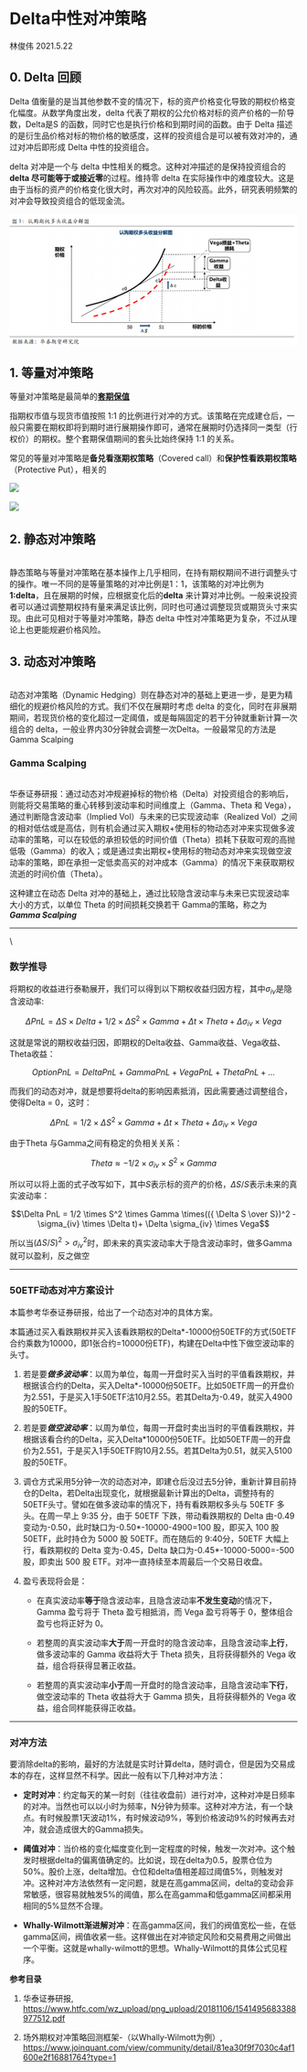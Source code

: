 # Delta中性对冲策略
林俊伟 2021.5.22
## 0. Delta 回顾
Delta 值衡量的是当其他参数不变的情况下，标的资产价格变化导致的期权价格变化幅度。从数学角度出发，delta 代表了期权的公允价格对标的资产价格的一阶导数，Delta是S 的函数，同时它也是执行价格和到期时间的函数。由于 Delta 描述的是衍生品价格对标的物价格的敏感度，这样的投资组合是可以被有效对冲的，通过对冲后即形成 Delta 中性的投资组合。

delta 对冲是一个与 delta 中性相关的概念。这种对冲描述的是保持投资组合的 **delta 尽可能等于或接近零**的过程。维持零 delta 在实际操作中的难度较大。这是由于当标的资产的价格变化很大时，再次对冲的风险较高。此外，研究表明频繁的对冲会导致投资组合的低现金流。

![](./Figs/Delta2.png)


## 1. 等量对冲策略 
等量对冲策略是最简单的<u>**套期保值**</u>

指期权市值与现货市值按照 1∶1 的比例进行对冲的方式。该策略在完成建仓后，一般只需要在期权即将到期时进行展期操作即可，通常在展期时仍选择同一类型（行权价）的期权。整个套期保值期间的套头比始终保持 1∶1 的关系。

常见的等量对冲策略是**备兑看涨期权策略**（Covered call）和**保护性看跌期权策略**（Protective Put），相关的


![](./Figs/output_53_2.png)

![](./Figs/output_53_3.png)

## 2. 静态对冲策略
\
静态策略与等量对冲策略在基本操作上几乎相同，在持有期权期间不进行调整头寸的操作。唯一不同的是等量策略的对冲比例是1：1，该策略的对冲比例为**1∶delta**，且在展期的时候，应根据变化后的**delta** 来计算对冲比例。一般来说投资者可以通过调整期权持有量来满足该比例，同时也可通过调整现货或期货头寸来实现。由此可见相对于等量对冲策略，静态 delta 中性对冲策略更为复杂，不过从理论上也更能规避价格风险。


## **3. 动态对冲策略**
\
动态对冲策略（Dynamic Hedging）则在静态对冲的基础上更进一步，是更为精细化的规避价格风险的方式。我们不仅在展期时考虑 delta 的变化，同时在非展期期间，若现货价格的变化超过一定阈值，或是每隔固定的若干分钟就重新计算一次组合的 delta，一般业界内30分钟就会调整一次Delta。一般最常见的方法是Gamma Scalping 

### **Gamma Scalping**
\
华泰证券研报：通过动态对冲规避掉标的物价格（Delta）对投资组合的影响后，则能将交易策略的重心转移到波动率和时间维度上（Gamma、Theta 和 Vega），通过判断隐含波动率（Implied Vol）与未来的已实现波动率（Realized Vol）之间的相对低估或是高估，则有机会通过买入期权+使用标的物动态对冲来实现做多波动率的策略，可以在较低的承担较低的时间价值（Theta）损耗下获取可观的高抛低吸（Gamma）的收入；或是通过卖出期权+使用标的物动态对冲来实现做空波动率的策略，即在承担一定低卖高买的对冲成本（Gamma）的情况下来获取期权流逝的时间价值（Theta）。

这种建立在动态 Delta 对冲的基础上，通过比较隐含波动率与未来已实现波动率大小的方式，以单位 Theta 的时间损耗交换若干 Gamma的策略，称之为 ***Gamma Scalping***


---
\
### **数学推导**

将期权的收益进行泰勒展开，我们可以得到以下期权收益归因方程，其中$\sigma_{iv}$是隐含波动率:

$$\Delta PnL = \Delta S \times Delta + 1/2 \times \Delta S^2 \times Gamma + \Delta t \times Theta + \Delta \sigma_{iv} \times Vega$$


这就是常说的期权收益归因，即期权的Delta收益、Gamma收益、Vega收益、Theta收益：

$$OptionPnL = Delta PnL + Gamma PnL + Vega PnL + Theta PnL + ...$$

而我们的动态对冲，就是想要将delta的影响因素抵消，因此需要通过调整组合，使得Delta = 0，这时：

$$\Delta PnL = 1/2 \times \Delta S^2 \times Gamma + \Delta t \times Theta + \Delta \sigma_{iv} \times Vega$$

由于Theta 与Gamma之间有稳定的负相关关系：

$$Theta \approx -1/2 \times \sigma_{iv} \times S^2 \times Gamma$$


所以可以将上面的式子改写如下，其中$S$表示标的资产的价格，$\Delta S/S$表示未来的真实波动率：

$$\Delta PnL = 1/2 \times S^2 \times Gamma \times(({ \Delta S \over S})^2 - \sigma_{iv} \times \Delta t)+ \Delta \sigma_{iv} \times Vega$$


所以当$(\Delta S /S)^2 >\sigma_{iv}^2$时，即未来的真实波动率大于隐含波动率时，做多Gamma就可以盈利，反之做空

---

### **50ETF动态对冲方案设计**
本篇参考华泰证券研报，给出了一个动态对冲的具体方案。

本篇通过买入看跌期权并买入该看跌期权的Delta*-10000份50ETF的方式(50ETF合约乘数为10000，即1张合约=10000份ETF)，构建在Delta中性下做空波动率的头寸。

1. 若是要***做多波动率***：以周为单位，每周一开盘时买入当时的平值看跌期权，并根据该合约的Delta，买入Delta*-10000份50ETF。比如50ETF周一的开盘价为2.551，于是买入1手50ETF沽10月2.55。若其Delta为-0.49，就买入4900股的50ETF。

2. 若是要***做空波动率***：以周为单位，每周一开盘时卖出当时的平值看跌期权，并根据该看合约的Delta，买入Delta*10000份50ETF。比如50ETF周一的开盘价为2.551，于是买入1手50ETF购10月2.55。若其Delta为0.51，就买入5100股的50ETF。

3. 调仓方式采用5分钟一次的动态对冲，即建仓后没过去5分钟，重新计算目前持仓的Delta，若Delta出现变化，就根据最新计算出的Delta，调整持有的50ETF头寸。譬如在做多波动率的情况下，持有看跌期权多头与 50ETF 多头。在周一早上 9:35
分，由于 50ETF 下跌，带动看跌期权的 Delta 由-0.49 变动为-0.50，此时缺口为-0.50*-10000-4900=100 股，即买入 100 股 50ETF，此时持仓为 5000 股 50ETF。而在随后的 9:40分，50ETF 大幅上行，看跌期权的 Delta 变为-0.45，Delta 缺口为-0.45*-10000-5000=-500股，即卖出 500 股 ETF。对冲一直持续至本周最后一个交易日收盘。

4. 盈亏表现将会是：
    - 在真实波动率**等于**隐含波动率，且隐含波动率**不发生变动**的情况下，Gamma 盈亏将于 Theta 盈亏相抵消，而 Vega 盈亏将等于 0，整体组合盈亏也将正好为 0。
    
    - 若整周的真实波动率**大于**周一开盘时的隐含波动率，且隐含波动率**上行**，做多波动率的 Gamma 收益将大于 Theta 损失，且将获得额外的 Vega 收益，组合将获得显著正收益。
    
    - 若整周的真实波动率**小于**周一开盘时的隐含波动率，且隐含波动率**下行**，做空波动率的 Theta 收益将大于 Gamma 损失，且将获得额外的 Vega 收益，组合同样能获得正收益。

---

### **对冲方法**

要消除delta的影响，最好的方法就是实时计算delta，随时调仓，但是因为交易成本的存在，这样显然不科学。因此一般有以下几种对冲方法：

- **定时对冲**：约定每天的某一时刻（往往收盘前）进行对冲，这种对冲是日频率的对冲。当然也可以以小时为频率，N分钟为频率。这种对冲方法，有一个缺点。有时候股票1天波动1%，有时候波动9%，等到价格波动9%的时候再去对冲，就会造成很大的Gamma损失。

- **阈值对冲**：当价格的变化幅度变化到一定程度的时候，触发一次对冲。这个触发时根据delta的偏离值确定的。比如说，现在delta为0.5，股票仓位为50%。股价上涨，delta增加。仓位和delta值相差超过阈值5%，则触发对冲。这种对冲方法依然有一定问题，就是在高gamma区间，delta的变动会非常敏感，很容易就触发5%的阈值，那么在高gamma和低gamma区间都采用相同的5%显然不合理。

- **Whally-Wilmott渐进解对冲**：在高gamma区间，我们的阀值宽松一些，在低gamma区间，阀值收紧一些。这样做出在对冲锁定风险和交易费用之间做出一个平衡。这就是whally-wilmott的思想。Whally-Wilmott的具体公式见程序。




**参考目录**
1. 华泰证券研报, https://www.htfc.com/wz_upload/png_upload/20181106/1541495683388977512.pdf

2. 场外期权对冲策略回测框架-（以Whally-Wilmott为例）, https://www.joinquant.com/view/community/detail/81ea30f9f7030c4af1600e2f16881764?type=1
